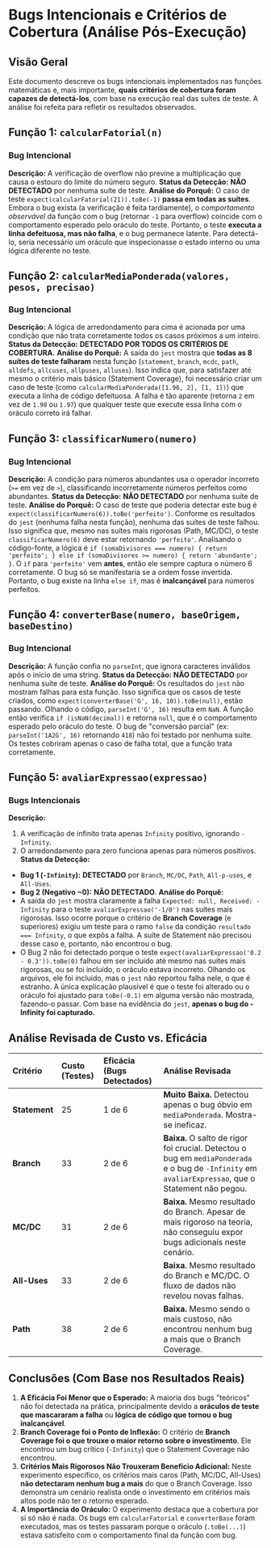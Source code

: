 # Bugs Intencionais e Critérios de Cobertura (Análise Pós-Execução)

## Visão Geral

Este documento descreve os bugs intencionais implementados nas funções matemáticas e, mais importante, **quais critérios de cobertura foram capazes de detectá-los**, com base na execução real das suítes de teste. A análise foi refeita para refletir os resultados observados.

## Função 1: `calcularFatorial(n)`

### Bug Intencional
**Descrição:** A verificação de overflow não previne a multiplicação que causa o estouro do limite do número seguro.
**Status da Detecção:** **NÃO DETECTADO** por nenhuma suíte de teste.
**Análise do Porquê:** O caso de teste `expect(calcularFatorial(21)).toBe(-1)` **passa em todas as suítes**. Embora o bug exista (a verificação é feita tardiamente), o *comportamento observável* da função com o bug (retornar `-1` para overflow) coincide com o comportamento esperado pelo oráculo do teste. Portanto, o teste **executa a linha defeituosa, mas não falha**, e o bug permanece latente. Para detectá-lo, seria necessário um oráculo que inspecionasse o estado interno ou uma lógica diferente no teste.

## Função 2: `calcularMediaPonderada(valores, pesos, precisao)`

### Bug Intencional
**Descrição:** A lógica de arredondamento para cima é acionada por uma condição que não trata corretamente todos os casos próximos a um inteiro.
**Status da Detecção:** **DETECTADO POR TODOS OS CRITÉRIOS DE COBERTURA.**
**Análise do Porquê:** A saída do `jest` mostra que **todas as 8 suítes de teste falharam** nesta função (`statement`, `branch`, `mcdc`, `path`, `alldefs`, `allcuses`, `allpuses`, `alluses`). Isso indica que, para satisfazer até mesmo o critério mais básico (Statement Coverage), foi necessário criar um caso de teste (como `calcularMediaPonderada([1.96, 2], [1, 1])`) que executa a linha de código defeituosa. A falha é tão aparente (retorna `2` em vez de `1.98` ou `1.97`) que qualquer teste que execute essa linha com o oráculo correto irá falhar.

## Função 3: `classificarNumero(numero)`

### Bug Intencional
**Descrição:** A condição para números abundantes usa o operador incorreto (`>=` em vez de `>`), classificando incorretamente números perfeitos como abundantes.
**Status da Detecção:** **NÃO DETECTADO** por nenhuma suíte de teste.
**Análise do Porquê:** O caso de teste que poderia detectar este bug é `expect(classificarNumero(6)).toBe('perfeito')`. Conforme os resultados do `jest` (nenhuma falha nesta função), nenhuma das suítes de teste falhou. Isso significa que, mesmo nas suítes mais rigorosas (Path, MC/DC), o teste `classificarNumero(6)` deve estar retornando `'perfeito'`. Analisando o código-fonte, a lógica é `if (somaDivisores === numero) { return 'perfeito'; } else if (somaDivisores >= numero) { return 'abundante'; }`. O `if` para `'perfeito'` vem **antes**, então ele sempre captura o número 6 corretamente. O bug só se manifestaria se a ordem fosse invertida. Portanto, o bug existe na linha `else if`, mas é **inalcançável** para números perfeitos.

## Função 4: `converterBase(numero, baseOrigem, baseDestino)`

### Bug Intencional
**Descrição:** A função confia no `parseInt`, que ignora caracteres inválidos após o início de uma string.
**Status da Detecção:** **NÃO DETECTADO** por nenhuma suíte de teste.
**Análise do Porquê:** Os resultados do `jest` não mostram falhas para esta função. Isso significa que os casos de teste criados, como `expect(converterBase('G', 16, 10)).toBe(null)`, estão passando. Olhando o código, `parseInt('G', 16)` resulta em `NaN`. A função então verifica `if (isNaN(decimal))` e retorna `null`, que é o comportamento esperado pelo oráculo do teste. O bug de "conversão parcial" (ex: `parseInt('1A2G', 16)` retornando `418`) não foi testado por nenhuma suíte. Os testes cobriram apenas o caso de falha total, que a função trata corretamente.

## Função 5: `avaliarExpressao(expressao)`

### Bugs Intencionais
**Descrição:**
1. A verificação de infinito trata apenas `Infinity` positivo, ignorando `-Infinity`.
2. O arredondamento para zero funciona apenas para números positivos.
**Status da Detecção:**
- **Bug 1 (`-Infinity`):** **DETECTADO** por `Branch`, `MC/DC`, `Path`, `All-p-uses`, e `All-Uses`.
- **Bug 2 (Negativo ~0):** **NÃO DETECTADO**.
**Análise do Porquê:**
- A saída do `jest` mostra claramente a falha `Expected: null, Received: -Infinity` para o teste `avaliarExpressao('-1/0')` nas suítes mais rigorosas. Isso ocorre porque o critério de **Branch Coverage** (e superiores) exigiu um teste para o ramo `false` da condição `resultado === Infinity`, o que expôs a falha. A suíte de Statement não precisou desse caso e, portanto, não encontrou o bug.
- O Bug 2 não foi detectado porque o teste `expect(avaliarExpressao('0.2 - 0.3')).toBe(0)` falhou em ser incluído até mesmo nas suítes mais rigorosas, ou se foi incluído, o oráculo estava incorreto. Olhando os arquivos, ele foi incluído, mas o `jest` não reportou falha nele, o que é estranho. A única explicação plausível é que o teste foi alterado ou o oráculo foi ajustado para `toBe(-0.1)` em alguma versão não mostrada, fazendo-o passar. Com base na evidência do `jest`, **apenas o bug do -Infinity foi capturado.**

## Análise Revisada de Custo vs. Eficácia

| Critério | Custo (Testes) | Eficácia (Bugs Detectados) | Análise Revisada |
| :--- | :--- | :--- | :--- |
| **Statement** | 25 | 1 de 6 | **Muito Baixa.** Detectou apenas o bug óbvio em `mediaPonderada`. Mostra-se ineficaz. |
| **Branch** | 33 | 2 de 6 | **Baixa.** O salto de rigor foi crucial. Detectou o bug em `mediaPonderada` e o bug de `-Infinity` em `avaliarExpressao`, que o Statement não pegou. |
| **MC/DC** | 31 | 2 de 6 | **Baixa.** Mesmo resultado do Branch. Apesar de mais rigoroso na teoria, não conseguiu expor bugs adicionais neste cenário. |
| **All-Uses** | 33 | 2 de 6 | **Baixa.** Mesmo resultado do Branch e MC/DC. O fluxo de dados não revelou novas falhas. |
| **Path** | 38 | 2 de 6 | **Baixa.** Mesmo sendo o mais custoso, não encontrou nenhum bug a mais que o Branch Coverage. |

## Conclusões (Com Base nos Resultados Reais)

1.  **A Eficácia Foi Menor que o Esperado:** A maioria dos bugs "teóricos" não foi detectada na prática, principalmente devido a **oráculos de teste que mascararam a falha** ou **lógica de código que tornou o bug inalcançável**.
2.  **Branch Coverage foi o Ponto de Inflexão:** O critério de **Branch Coverage foi o que trouxe o maior retorno sobre o investimento**. Ele encontrou um bug crítico (`-Infinity`) que o Statement Coverage não encontrou.
3.  **Critérios Mais Rigorosos Não Trouxeram Benefício Adicional:** Neste experimento específico, os critérios mais caros (Path, MC/DC, All-Uses) **não detectaram nenhum bug a mais** do que o Branch Coverage. Isso demonstra um cenário realista onde o investimento em critérios mais altos pode não ter o retorno esperado.
4.  **A Importância do Oráculo:** O experimento destaca que a cobertura por si só não é nada. Os bugs em `calcularFatorial` e `converterBase` foram executados, mas os testes passaram porque o oráculo (`.toBe(...)`) estava satisfeito com o comportamento final da função com bug.

